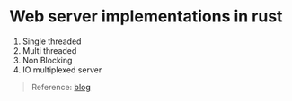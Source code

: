 # Web server implementations in rust

1. Single threaded
2. Multi threaded
3. Non Blocking
4. IO multiplexed server

> Reference: [blog](https://ibraheem.ca/posts/too-many-web-servers/#a-multiplexed-server)
